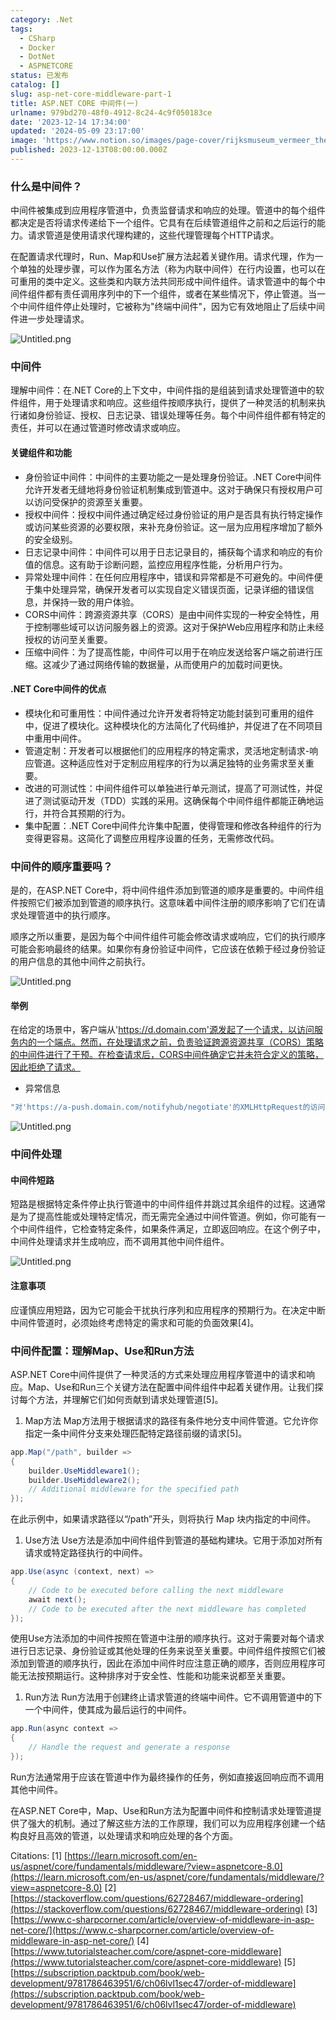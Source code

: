 ```yaml
---
category: .Net
tags:
  - CSharp
  - Docker
  - DotNet
  - ASPNETCORE
status: 已发布
catalog: []
slug: asp-net-core-middleware-part-1
title: ASP.NET CORE 中间件(一)
urlname: 979bd270-48f0-4912-8c24-4c9f050183ce
date: '2023-12-14 17:34:00'
updated: '2024-05-09 23:17:00'
image: 'https://www.notion.so/images/page-cover/rijksmuseum_vermeer_the_milkmaid.jpg'
published: 2023-12-13T08:00:00.000Z
---
```


### 什么是中间件？


中间件被集成到应用程序管道中，负责监督请求和响应的处理。管道中的每个组件都决定是否将请求传递给下一个组件。它具有在后续管道组件之前和之后运行的能力。请求管道是使用请求代理构建的，这些代理管理每个HTTP请求。


在配置请求代理时，Run、Map和Use扩展方法起着关键作用。请求代理，作为一个单独的处理步骤，可以作为匿名方法（称为内联中间件）在行内设置，也可以在可重用的类中定义。这些类和内联方法共同形成中间件组件。请求管道中的每个中间件组件都有责任调用序列中的下一个组件，或者在某些情况下，停止管道。当一个中间件组件停止处理时，它被称为"终端中间件"，因为它有效地阻止了后续中间件进一步处理请求。


![Untitled.png](https://prod-files-secure.s3.us-west-2.amazonaws.com/5d24fe63-e567-4804-86f9-9fdc62e13082/da807807-d02d-4fa1-86b6-db45e4678714/Untitled.png?X-Amz-Algorithm=AWS4-HMAC-SHA256&X-Amz-Content-Sha256=UNSIGNED-PAYLOAD&X-Amz-Credential=ASIAZI2LB4666QSDYQGP%2F20250209%2Fus-west-2%2Fs3%2Faws4_request&X-Amz-Date=20250209T053458Z&X-Amz-Expires=3600&X-Amz-Security-Token=IQoJb3JpZ2luX2VjEIT%2F%2F%2F%2F%2F%2F%2F%2F%2F%2FwEaCXVzLXdlc3QtMiJGMEQCIEscpuEMKKHodL24Gx%2B%2B3A2zB2hBspSXJuKDZc2%2B0OHGAiBrr1UAbRbM22iv3KHoPq8ebO2cccCuOKS%2Fa8tSpL2mfCqIBAic%2F%2F%2F%2F%2F%2F%2F%2F%2F%2F8BEAAaDDYzNzQyMzE4MzgwNSIMXBYvnbqync2rCNkwKtwDNT%2FEV5JMND%2B95eiEo0Siab4SQM78xixjU82mlKn9ua5hxkS6kHB7YBBwR3zQCSjo%2FRjvuU5avWVY7plokyOw0q%2Fc%2BiGkTKMuep%2Fdlpt%2FUjSjqnuuFBCLT9GysjNKfumf1VX8cWygYgk24%2F9dV2%2BxbXQjj3X8dp0JrQ7PbKmRw0sj8td3thxUEEHFhDyAt2xf0OEJL%2BynX89F9Qv7dqGFcFx5pOO5NI1tDQizoEDdp2TXlMfiPFZRHf9kzvQ7D6voWD%2FslgqiQDljOaW4%2FIGTvP9b4ml%2F4QwXakQYUOSHdd0f92dV3X618tlgt9jrfxDBPryXdlTy8WfH5urH0mLJlB8j%2FFRJfO8yPZazJ7%2Bv0gMGeWGcgPGjcFrZBsg74Idjo0VLW6p%2F3sVezhhLY0jYKRad%2FkfexOraV2BKC65ALsn0c5mbiTcNY3SZv3YfKyws4VroflwDLNUAd2YM1WH6Lz6Dt%2BuV%2BnsQDSLSG7Fi2q%2BU8yyM6kvJkOqQMlMI9saPyiHprHa0C%2B1mSW52CRnRgu6Axd068ufmcFYrctuqxYIhWDqG8iaItwe3UV5qfgT8Kj6l38g5Z9LEYr%2Fu4TA473JTqlXpZpcdpxGsR2Qn8UzyneZjcr8JjYVt5cswhb6gvQY6pgGU4EWY1s8PXpaMcHWM9IKh9CiT%2ByMoWR5k1IvT%2BL9mKi5KLBIWGytX0z76qb0gd4w4mWGRX%2Fs79OwQJwPWSq9fZObFPgiQ5OAiQqUXGQELLxAMP%2FhfKWrbko3%2BA0T7Wem6H75CO5kJ%2FtghnDW9PhIm%2BFtQjsA643Dtx675csE2D34YfC5Aor%2Bp7HO8eQ0u7%2FZQ5%2B9HBx%2FYZZsuDMd886UdgX4WJIda&X-Amz-Signature=749f8e7e3e60678069df6a7fdba8f94b67e972ed2a8c23c97e549911d4d2a8d1&X-Amz-SignedHeaders=host&x-id=GetObject)


### 中间件


理解中间件：在.NET Core的上下文中，中间件指的是组装到请求处理管道中的软件组件，用于处理请求和响应。这些组件按顺序执行，提供了一种灵活的机制来执行诸如身份验证、授权、日志记录、错误处理等任务。每个中间件组件都有特定的责任，并可以在通过管道时修改请求或响应。


#### 关键组件和功能

- 身份验证中间件：中间件的主要功能之一是处理身份验证。.NET Core中间件允许开发者无缝地将身份验证机制集成到管道中。这对于确保只有授权用户可以访问受保护的资源至关重要。
- 授权中间件：授权中间件通过确定经过身份验证的用户是否具有执行特定操作或访问某些资源的必要权限，来补充身份验证。这一层为应用程序增加了额外的安全级别。
- 日志记录中间件：中间件可以用于日志记录目的，捕获每个请求和响应的有价值的信息。这有助于诊断问题，监控应用程序性能，分析用户行为。
- 异常处理中间件：在任何应用程序中，错误和异常都是不可避免的。中间件便于集中处理异常，确保开发者可以实现自定义错误页面，记录详细的错误信息，并保持一致的用户体验。
- CORS中间件：跨源资源共享（CORS）是由中间件实现的一种安全特性，用于控制哪些域可以访问服务器上的资源。这对于保护Web应用程序和防止未经授权的访问至关重要。
- 压缩中间件：为了提高性能，中间件可以用于在响应发送给客户端之前进行压缩。这减少了通过网络传输的数据量，从而使用户的加载时间更快。

#### .NET Core中间件的优点

- 模块化和可重用性：中间件通过允许开发者将特定功能封装到可重用的组件中，促进了模块化。这种模块化的方法简化了代码维护，并促进了在不同项目中重用中间件。
- 管道定制：开发者可以根据他们的应用程序的特定需求，灵活地定制请求-响应管道。这种适应性对于定制应用程序的行为以满足独特的业务需求至关重要。
- 改进的可测试性：中间件组件可以单独进行单元测试，提高了可测试性，并促进了测试驱动开发（TDD）实践的采用。这确保每个中间件组件都能正确地运行，并符合其预期的行为。
- 集中配置：.NET Core中间件允许集中配置，使得管理和修改各种组件的行为变得更容易。这简化了调整应用程序设置的任务，无需修改代码。

### 中间件的顺序重要吗？


是的，在ASP.NET Core中，将中间件组件添加到管道的顺序是重要的。中间件组件按照它们被添加到管道的顺序执行。这意味着中间件注册的顺序影响了它们在请求处理管道中的执行顺序。


顺序之所以重要，是因为每个中间件组件可能会修改请求或响应，它们的执行顺序可能会影响最终的结果。如果你有身份验证中间件，它应该在依赖于经过身份验证的用户信息的其他中间件之前执行。


![Untitled.png](https://prod-files-secure.s3.us-west-2.amazonaws.com/5d24fe63-e567-4804-86f9-9fdc62e13082/24f795a2-1c5a-4a6b-a0d8-2afb160076f1/Untitled.png?X-Amz-Algorithm=AWS4-HMAC-SHA256&X-Amz-Content-Sha256=UNSIGNED-PAYLOAD&X-Amz-Credential=ASIAZI2LB4666QSDYQGP%2F20250209%2Fus-west-2%2Fs3%2Faws4_request&X-Amz-Date=20250209T053458Z&X-Amz-Expires=3600&X-Amz-Security-Token=IQoJb3JpZ2luX2VjEIT%2F%2F%2F%2F%2F%2F%2F%2F%2F%2FwEaCXVzLXdlc3QtMiJGMEQCIEscpuEMKKHodL24Gx%2B%2B3A2zB2hBspSXJuKDZc2%2B0OHGAiBrr1UAbRbM22iv3KHoPq8ebO2cccCuOKS%2Fa8tSpL2mfCqIBAic%2F%2F%2F%2F%2F%2F%2F%2F%2F%2F8BEAAaDDYzNzQyMzE4MzgwNSIMXBYvnbqync2rCNkwKtwDNT%2FEV5JMND%2B95eiEo0Siab4SQM78xixjU82mlKn9ua5hxkS6kHB7YBBwR3zQCSjo%2FRjvuU5avWVY7plokyOw0q%2Fc%2BiGkTKMuep%2Fdlpt%2FUjSjqnuuFBCLT9GysjNKfumf1VX8cWygYgk24%2F9dV2%2BxbXQjj3X8dp0JrQ7PbKmRw0sj8td3thxUEEHFhDyAt2xf0OEJL%2BynX89F9Qv7dqGFcFx5pOO5NI1tDQizoEDdp2TXlMfiPFZRHf9kzvQ7D6voWD%2FslgqiQDljOaW4%2FIGTvP9b4ml%2F4QwXakQYUOSHdd0f92dV3X618tlgt9jrfxDBPryXdlTy8WfH5urH0mLJlB8j%2FFRJfO8yPZazJ7%2Bv0gMGeWGcgPGjcFrZBsg74Idjo0VLW6p%2F3sVezhhLY0jYKRad%2FkfexOraV2BKC65ALsn0c5mbiTcNY3SZv3YfKyws4VroflwDLNUAd2YM1WH6Lz6Dt%2BuV%2BnsQDSLSG7Fi2q%2BU8yyM6kvJkOqQMlMI9saPyiHprHa0C%2B1mSW52CRnRgu6Axd068ufmcFYrctuqxYIhWDqG8iaItwe3UV5qfgT8Kj6l38g5Z9LEYr%2Fu4TA473JTqlXpZpcdpxGsR2Qn8UzyneZjcr8JjYVt5cswhb6gvQY6pgGU4EWY1s8PXpaMcHWM9IKh9CiT%2ByMoWR5k1IvT%2BL9mKi5KLBIWGytX0z76qb0gd4w4mWGRX%2Fs79OwQJwPWSq9fZObFPgiQ5OAiQqUXGQELLxAMP%2FhfKWrbko3%2BA0T7Wem6H75CO5kJ%2FtghnDW9PhIm%2BFtQjsA643Dtx675csE2D34YfC5Aor%2Bp7HO8eQ0u7%2FZQ5%2B9HBx%2FYZZsuDMd886UdgX4WJIda&X-Amz-Signature=feb85d864b123d1f375e1b79a8850bc9b109f363161c3f19067d17e039a71d2b&X-Amz-SignedHeaders=host&x-id=GetObject)


#### 举例


在给定的场景中，客户端从'https://d.domain.com'源发起了一个请求，以访问服务内的一个端点。然而，在处理请求之前，负责验证跨源资源共享（CORS）策略的中间件进行了干预。在检查请求后，CORS中间件确定它并未符合定义的策略，因此拒绝了请求。

- 异常信息

```c#
"对'https://a-push.domain.com/notifyhub/negotiate'的XMLHttpRequest的访问，源自'https://d.domain.com'，已被CORS策略阻止：预检请求的响应未通过访问控制检查：请求的资源上没有'Access-Control-Allow-Origin'头。"[1][2][3]
```


![Untitled.png](https://prod-files-secure.s3.us-west-2.amazonaws.com/5d24fe63-e567-4804-86f9-9fdc62e13082/371d9517-dafe-4432-94b7-2d14d1593167/Untitled.png?X-Amz-Algorithm=AWS4-HMAC-SHA256&X-Amz-Content-Sha256=UNSIGNED-PAYLOAD&X-Amz-Credential=ASIAZI2LB4666QSDYQGP%2F20250209%2Fus-west-2%2Fs3%2Faws4_request&X-Amz-Date=20250209T053458Z&X-Amz-Expires=3600&X-Amz-Security-Token=IQoJb3JpZ2luX2VjEIT%2F%2F%2F%2F%2F%2F%2F%2F%2F%2FwEaCXVzLXdlc3QtMiJGMEQCIEscpuEMKKHodL24Gx%2B%2B3A2zB2hBspSXJuKDZc2%2B0OHGAiBrr1UAbRbM22iv3KHoPq8ebO2cccCuOKS%2Fa8tSpL2mfCqIBAic%2F%2F%2F%2F%2F%2F%2F%2F%2F%2F8BEAAaDDYzNzQyMzE4MzgwNSIMXBYvnbqync2rCNkwKtwDNT%2FEV5JMND%2B95eiEo0Siab4SQM78xixjU82mlKn9ua5hxkS6kHB7YBBwR3zQCSjo%2FRjvuU5avWVY7plokyOw0q%2Fc%2BiGkTKMuep%2Fdlpt%2FUjSjqnuuFBCLT9GysjNKfumf1VX8cWygYgk24%2F9dV2%2BxbXQjj3X8dp0JrQ7PbKmRw0sj8td3thxUEEHFhDyAt2xf0OEJL%2BynX89F9Qv7dqGFcFx5pOO5NI1tDQizoEDdp2TXlMfiPFZRHf9kzvQ7D6voWD%2FslgqiQDljOaW4%2FIGTvP9b4ml%2F4QwXakQYUOSHdd0f92dV3X618tlgt9jrfxDBPryXdlTy8WfH5urH0mLJlB8j%2FFRJfO8yPZazJ7%2Bv0gMGeWGcgPGjcFrZBsg74Idjo0VLW6p%2F3sVezhhLY0jYKRad%2FkfexOraV2BKC65ALsn0c5mbiTcNY3SZv3YfKyws4VroflwDLNUAd2YM1WH6Lz6Dt%2BuV%2BnsQDSLSG7Fi2q%2BU8yyM6kvJkOqQMlMI9saPyiHprHa0C%2B1mSW52CRnRgu6Axd068ufmcFYrctuqxYIhWDqG8iaItwe3UV5qfgT8Kj6l38g5Z9LEYr%2Fu4TA473JTqlXpZpcdpxGsR2Qn8UzyneZjcr8JjYVt5cswhb6gvQY6pgGU4EWY1s8PXpaMcHWM9IKh9CiT%2ByMoWR5k1IvT%2BL9mKi5KLBIWGytX0z76qb0gd4w4mWGRX%2Fs79OwQJwPWSq9fZObFPgiQ5OAiQqUXGQELLxAMP%2FhfKWrbko3%2BA0T7Wem6H75CO5kJ%2FtghnDW9PhIm%2BFtQjsA643Dtx675csE2D34YfC5Aor%2Bp7HO8eQ0u7%2FZQ5%2B9HBx%2FYZZsuDMd886UdgX4WJIda&X-Amz-Signature=69bdafa71027960dc3373ad41a08830b4f54afe331cd4fd55a7968e852b0c5f8&X-Amz-SignedHeaders=host&x-id=GetObject)


### 中间件处理


#### 中间件短路
短路是根据特定条件停止执行管道中的中间件组件并跳过其余组件的过程。这通常是为了提高性能或处理特定情况，而无需完全通过中间件管道。例如，你可能有一个中间件组件，它检查特定条件，如果条件满足，立即返回响应。在这个例子中，中间件处理请求并生成响应，而不调用其他中间件组件。


![Untitled.png](https://prod-files-secure.s3.us-west-2.amazonaws.com/5d24fe63-e567-4804-86f9-9fdc62e13082/e8a1d943-cb51-4723-936e-23c6af2fb0f9/Untitled.png?X-Amz-Algorithm=AWS4-HMAC-SHA256&X-Amz-Content-Sha256=UNSIGNED-PAYLOAD&X-Amz-Credential=ASIAZI2LB4666QSDYQGP%2F20250209%2Fus-west-2%2Fs3%2Faws4_request&X-Amz-Date=20250209T053458Z&X-Amz-Expires=3600&X-Amz-Security-Token=IQoJb3JpZ2luX2VjEIT%2F%2F%2F%2F%2F%2F%2F%2F%2F%2FwEaCXVzLXdlc3QtMiJGMEQCIEscpuEMKKHodL24Gx%2B%2B3A2zB2hBspSXJuKDZc2%2B0OHGAiBrr1UAbRbM22iv3KHoPq8ebO2cccCuOKS%2Fa8tSpL2mfCqIBAic%2F%2F%2F%2F%2F%2F%2F%2F%2F%2F8BEAAaDDYzNzQyMzE4MzgwNSIMXBYvnbqync2rCNkwKtwDNT%2FEV5JMND%2B95eiEo0Siab4SQM78xixjU82mlKn9ua5hxkS6kHB7YBBwR3zQCSjo%2FRjvuU5avWVY7plokyOw0q%2Fc%2BiGkTKMuep%2Fdlpt%2FUjSjqnuuFBCLT9GysjNKfumf1VX8cWygYgk24%2F9dV2%2BxbXQjj3X8dp0JrQ7PbKmRw0sj8td3thxUEEHFhDyAt2xf0OEJL%2BynX89F9Qv7dqGFcFx5pOO5NI1tDQizoEDdp2TXlMfiPFZRHf9kzvQ7D6voWD%2FslgqiQDljOaW4%2FIGTvP9b4ml%2F4QwXakQYUOSHdd0f92dV3X618tlgt9jrfxDBPryXdlTy8WfH5urH0mLJlB8j%2FFRJfO8yPZazJ7%2Bv0gMGeWGcgPGjcFrZBsg74Idjo0VLW6p%2F3sVezhhLY0jYKRad%2FkfexOraV2BKC65ALsn0c5mbiTcNY3SZv3YfKyws4VroflwDLNUAd2YM1WH6Lz6Dt%2BuV%2BnsQDSLSG7Fi2q%2BU8yyM6kvJkOqQMlMI9saPyiHprHa0C%2B1mSW52CRnRgu6Axd068ufmcFYrctuqxYIhWDqG8iaItwe3UV5qfgT8Kj6l38g5Z9LEYr%2Fu4TA473JTqlXpZpcdpxGsR2Qn8UzyneZjcr8JjYVt5cswhb6gvQY6pgGU4EWY1s8PXpaMcHWM9IKh9CiT%2ByMoWR5k1IvT%2BL9mKi5KLBIWGytX0z76qb0gd4w4mWGRX%2Fs79OwQJwPWSq9fZObFPgiQ5OAiQqUXGQELLxAMP%2FhfKWrbko3%2BA0T7Wem6H75CO5kJ%2FtghnDW9PhIm%2BFtQjsA643Dtx675csE2D34YfC5Aor%2Bp7HO8eQ0u7%2FZQ5%2B9HBx%2FYZZsuDMd886UdgX4WJIda&X-Amz-Signature=246bb9b733004914cb3c32bc66161b32d9e00b7aecae989d4337669e8035acc9&X-Amz-SignedHeaders=host&x-id=GetObject)


#### 注意事项


应谨慎应用短路，因为它可能会干扰执行序列和应用程序的预期行为。在决定中断中间件管道时，必须始终考虑特定的需求和可能的负面效果[4]。


### 中间件配置：理解Map、Use和Run方法


ASP.NET Core中间件提供了一种灵活的方式来处理应用程序管道中的请求和响应。Map、Use和Run三个关键方法在配置中间件组件中起着关键作用。让我们探讨每个方法，并理解它们如何贡献到请求处理管道[5]。

1. Map方法
Map方法用于根据请求的路径有条件地分支中间件管道。它允许你指定一条中间件分支来处理匹配特定路径前缀的请求[5]。

```c#
app.Map("/path", builder =>
{
    builder.UseMiddleware1();
    builder.UseMiddleware2();
    // Additional middleware for the specified path
});
```


在此示例中，如果请求路径以“/path”开头，则将执行 Map 块内指定的中间件。

1. Use方法
Use方法是添加中间件组件到管道的基础构建块。它用于添加对所有请求或特定路径执行的中间件。

```c#
app.Use(async (context, next) =>
{
    // Code to be executed before calling the next middleware
    await next();
    // Code to be executed after the next middleware has completed
});
```


使用Use方法添加的中间件按照在管道中注册的顺序执行。这对于需要对每个请求进行日志记录、身份验证或其他处理的任务来说至关重要。中间件组件按照它们被添加到管道的顺序执行，因此在添加中间件时应注意正确的顺序，否则应用程序可能无法按预期运行。这种排序对于安全性、性能和功能来说都至关重要。

1. Run方法
Run方法用于创建终止请求管道的终端中间件。它不调用管道中的下一个中间件，使其成为最后运行的中间件。

```c#
app.Run(async context =>
{
    // Handle the request and generate a response
});
```


Run方法通常用于应该在管道中作为最终操作的任务，例如直接返回响应而不调用其他中间件。


在ASP.NET Core中，Map、Use和Run方法为配置中间件和控制请求处理管道提供了强大的机制。通过了解这些方法的工作原理，我们可以为应用程序创建一个结构良好且高效的管道，以处理请求和响应处理的各个方面。


Citations:
[1] [https://learn.microsoft.com/en-us/aspnet/core/fundamentals/middleware/?view=aspnetcore-8.0](https://learn.microsoft.com/en-us/aspnet/core/fundamentals/middleware/?view=aspnetcore-8.0)
[2] [https://stackoverflow.com/questions/62728467/middleware-ordering](https://stackoverflow.com/questions/62728467/middleware-ordering)
[3] [https://www.c-sharpcorner.com/article/overview-of-middleware-in-asp-net-core/](https://www.c-sharpcorner.com/article/overview-of-middleware-in-asp-net-core/)
[4] [https://www.tutorialsteacher.com/core/aspnet-core-middleware](https://www.tutorialsteacher.com/core/aspnet-core-middleware)
[5] [https://subscription.packtpub.com/book/web-development/9781786463951/6/ch06lvl1sec47/order-of-middleware](https://subscription.packtpub.com/book/web-development/9781786463951/6/ch06lvl1sec47/order-of-middleware)

